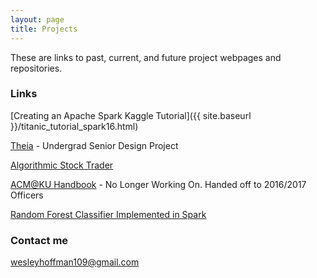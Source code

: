 ```yaml
---
layout: page
title: Projects
---
```


These are links to past, current, and future project webpages and repositories.

### Links

[Creating an Apache Spark Kaggle Tutorial]({{ site.baseurl }}/titanic_tutorial_spark16.html)

[Theia](https://joshuamarple.github.io/EOG_tracker) - Undergrad Senior Design Project

[Algorithmic Stock Trader](https://spacerangerwes.github.io/algo_trading)

[ACM@KU Handbook](https://github.com/SpaceRangerWes/ACM_Handbook) - No Longer Working On. Handed off to 2016/2017 Officers

[Random Forest Classifier Implemented in Spark](https://github.com/SpaceRangerWes/Machine_Learning_Final_Project/tree/master/SparkProject)


### Contact me

[wesleyhoffman109@gmail.com](mailto:email@domain.com)
